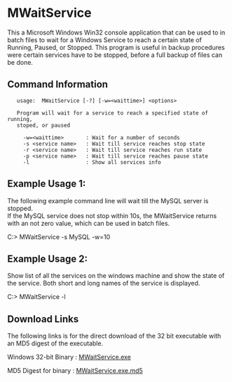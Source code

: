 # MWaitService

This a Microsoft Windows Win32 console application that can be used to 
in batch files to wait for a Windows Service to reach a certain state
of Running, Paused, or Stopped.  This program is useful in backup procedures
were certain services have to be stopped, before a full backup of files can 
be done.


## Command Information

```
   usage:  MWaitService [-?] [-w=<waittime>] <options>

   Program will wait for a service to reach a specified state of running,
   stoped, or paused

     -w=<waittime>       : Wait for a number of seconds
     -s <service name>   : Wait till service reaches stop state
     -r <service name>   : Wait till service reaches run state
     -p <service name>   : Wait till service reaches pause state
     -l                  : Show all services info
```

## Example Usage 1:

The following example command line will wait till the MySQL server is stopped.  
If the MySQL service does not stop within 10s, the MWaitService returns with
an not zero value, which can be used in batch files.

C:>  MWaitService  -s MySQL -w=10


## Example Usage 2:

Show list of all the services on the windows machine and show the state of the
service.  Both short and long names of the service is displayed.

C:>  MWaitService -l


## Download Links 

The following links is for the direct download of the 32 bit executable with
an MD5 digest of the executable.

Windows 32-bit Binary : [MWaitService.exe](bin/MWaitService.exe)

MD5 Digest for binary : [MWaitService.exe.md5](bin/MWaitService.exe.md5)



